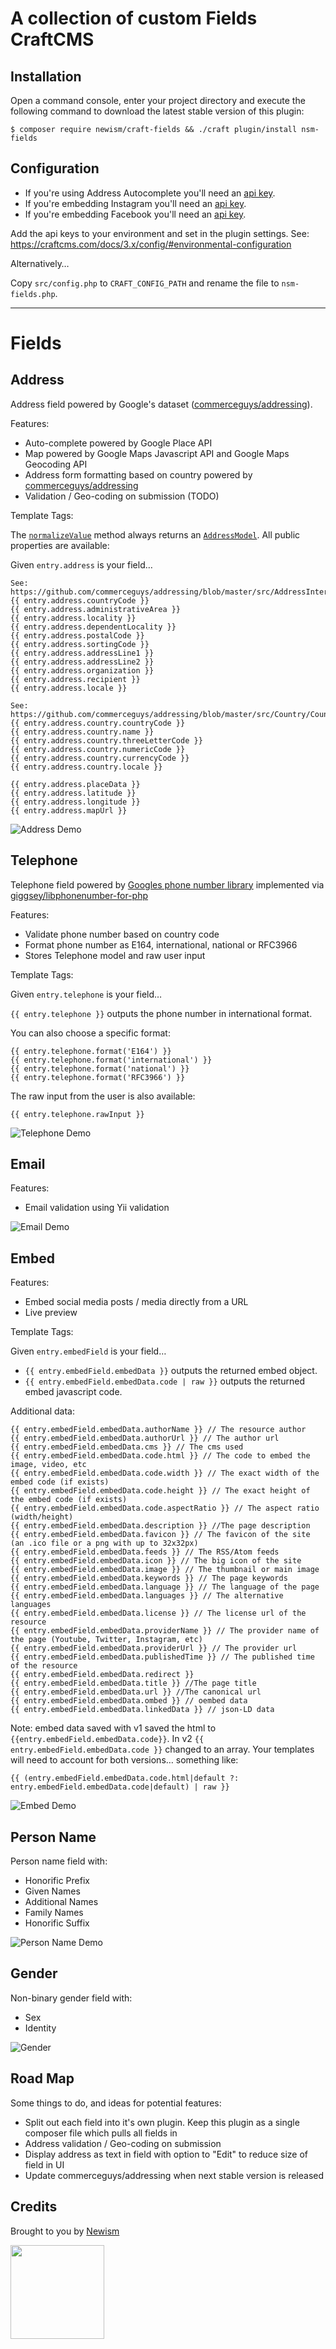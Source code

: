 # A collection of custom Fields CraftCMS

## Installation

Open a command console, enter your project directory and execute the
following command to download the latest stable version of this plugin:

```console
$ composer require newism/craft-fields && ./craft plugin/install nsm-fields
```

## Configuration

* If you're using Address Autocomplete you'll need an [api key](https://developers.google.com/places/web-service/get-api-key).
* If you're embedding Instagram you'll need an [api key](https://developers.facebook.com/docs/instagram/oembed).
* If you're embedding Facebook you'll need an [api key](https://developers.facebook.com/docs/plugins/oembed).

Add the api keys to your environment and set in the plugin settings. See: https://craftcms.com/docs/3.x/config/#environmental-configuration

Alternatively…

Copy `src/config.php` to `CRAFT_CONFIG_PATH` and rename the file to `nsm-fields.php`.

---

# Fields

## Address

Address field powered by Google's dataset ([commerceguys/addressing](https://github.com/commerceguys/addressing)).

Features:

* Auto-complete powered by Google Place API
* Map powered by Google Maps Javascript API and Google Maps Geocoding API
* Address form formatting based on country powered by [commerceguys/addressing](https://github.com/commerceguys/addressing)
* Validation / Geo-coding on submission (TODO)

Template Tags:

The [`normalizeValue`](./src/fields/Address.php#L504) method always returns an [`AddressModel`](./src/models/AddressModel.php). All public properties are available:

Given `entry.address` is your field…

```
See: https://github.com/commerceguys/addressing/blob/master/src/AddressInterface.php
{{ entry.address.countryCode }}
{{ entry.address.administrativeArea }}
{{ entry.address.locality }}
{{ entry.address.dependentLocality }}
{{ entry.address.postalCode }}
{{ entry.address.sortingCode }}
{{ entry.address.addressLine1 }}
{{ entry.address.addressLine2 }}
{{ entry.address.organization }}
{{ entry.address.recipient }}
{{ entry.address.locale }}

See: https://github.com/commerceguys/addressing/blob/master/src/Country/Country.php
{{ entry.address.country.countryCode }}
{{ entry.address.country.name }}
{{ entry.address.country.threeLetterCode }}
{{ entry.address.country.numericCode }}
{{ entry.address.country.currencyCode }}
{{ entry.address.country.locale }}

{{ entry.address.placeData }}
{{ entry.address.latitude }}
{{ entry.address.longitude }}
{{ entry.address.mapUrl }}

```

![Address Demo](resources/img/address-demo.gif)

## Telephone

Telephone field powered by [Googles phone number library](https://github.com/googlei18n/libphonenumber) implemented via [giggsey/libphonenumber-for-php](https://github.com/giggsey/libphonenumber-for-php)

Features:

* Validate phone number based on country code
* Format phone number as E164, international, national or RFC3966
* Stores Telephone model and raw user input

Template Tags:

Given `entry.telephone` is your field…

`{{ entry.telephone }}` outputs the phone number in international format.

You can also choose a specific format:

```
{{ entry.telephone.format('E164') }}
{{ entry.telephone.format('international') }}
{{ entry.telephone.format('national') }}
{{ entry.telephone.format('RFC3966') }}
```

The raw input from the user is also available:

```{{ entry.telephone.rawInput }}```

![Telephone Demo](resources/img/telephone-demo.gif)

## Email

Features:

* Email validation using Yii validation

![Email Demo](resources/img/email-demo.gif)

## Embed

Features:

* Embed social media posts / media directly from a URL
* Live preview

Template Tags:

Given `entry.embedField` is your field…

* `{{ entry.embedField.embedData }}` outputs the returned embed object.
* `{{ entry.embedField.embedData.code | raw }}` outputs the returned embed javascript code.

Additional data:

    {{ entry.embedField.embedData.authorName }} // The resource author
    {{ entry.embedField.embedData.authorUrl }} // The author url
    {{ entry.embedField.embedData.cms }} // The cms used
    {{ entry.embedField.embedData.code.html }} // The code to embed the image, video, etc
    {{ entry.embedField.embedData.code.width }} // The exact width of the embed code (if exists)
    {{ entry.embedField.embedData.code.height }} // The exact height of the embed code (if exists)
    {{ entry.embedField.embedData.code.aspectRatio }} // The aspect ratio (width/height)
    {{ entry.embedField.embedData.description }} //The page description
    {{ entry.embedField.embedData.favicon }} // The favicon of the site (an .ico file or a png with up to 32x32px)
    {{ entry.embedField.embedData.feeds }} // The RSS/Atom feeds
    {{ entry.embedField.embedData.icon }} // The big icon of the site
    {{ entry.embedField.embedData.image }} // The thumbnail or main image
    {{ entry.embedField.embedData.keywords }} // The page keywords
    {{ entry.embedField.embedData.language }} // The language of the page
    {{ entry.embedField.embedData.languages }} // The alternative languages
    {{ entry.embedField.embedData.license }} // The license url of the resource
    {{ entry.embedField.embedData.providerName }} // The provider name of the page (Youtube, Twitter, Instagram, etc)
    {{ entry.embedField.embedData.providerUrl }} // The provider url
    {{ entry.embedField.embedData.publishedTime }} // The published time of the resource
    {{ entry.embedField.embedData.redirect }}
    {{ entry.embedField.embedData.title }} //The page title
    {{ entry.embedField.embedData.url }} //The canonical url
    {{ entry.embedField.embedData.ombed }} // oembed data 
    {{ entry.embedField.embedData.linkedData }} // json-LD data

Note: embed data saved with v1 saved the html to `{{entry.embedField.embedData.code}}`. In v2 `{{ entry.embedField.embedData.code }}` changed to an array. Your templates will need to account for both versions… something like:

```
{{ (entry.embedField.embedData.code.html|default ?: entry.embedField.embedData.code|default) | raw }}
```

![Embed Demo](resources/img/embed-demo.gif)

## Person Name

Person name field with:

* Honorific Prefix
* Given Names
* Additional Names
* Family Names
* Honorific Suffix

![Person Name Demo](resources/img/person-name-field.png)

## Gender

Non-binary gender field with:

* Sex
* Identity

![Gender](resources/img/gender-field.png)

## Road Map

Some things to do, and ideas for potential features:

* Split out each field into it's own plugin. Keep this plugin as a single composer file which pulls all fields in
* Address validation / Geo-coding on submission
* Display address as text in field with option to "Edit" to reduce size of field in UI
* Update commerceguys/addressing when next stable version is released

## Credits

Brought to you by [Newism](http://newism.com.au)

[<img src="http://newism.com.au/uploads/content/newism-logo.png" width="150px" />](http://newism.com.au/)
